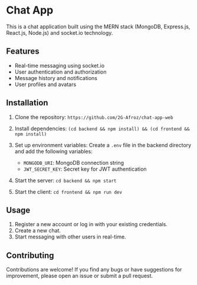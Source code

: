 # Chat App

This is a chat application built using the MERN stack (MongoDB, Express.js, React.js, Node.js) and socket.io technology.

## Features

- Real-time messaging using socket.io
- User authentication and authorization
- Message history and notifications
- User profiles and avatars

## Installation

1. Clone the repository: `https://github.com/2G-Afroz/chat-app-web`
2. Install dependencies: `(cd backend && npm install) && (cd frontend && npm install)`
3. Set up environment variables: Create a `.env` file in the backend directory and add the following variables:

   - `MONGODB_URI`: MongoDB connection string
   - `JWT_SECRET_KEY`: Secret key for JWT authentication

4. Start the server: `cd backend && npm start`
5. Start the client: `cd frontend && npm run dev`

## Usage

1. Register a new account or log in with your existing credentials.
2. Create a new chat.
3. Start messaging with other users in real-time.

## Contributing

Contributions are welcome! If you find any bugs or have suggestions for improvement, please open an issue or submit a pull request.
